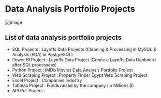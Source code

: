 # Data Analysis Portfolio Projects
![image](https://github.com/user-attachments/assets/1f6f10e4-ab46-465a-8458-5c4b2acba067)

## List of data analysis portfolio projects

* SQL Projects : Layoffs Data Projects (Cleaning & Processing in MySQL & Analysis (EDA) in PostgreSQL)
* Power BI Project : Layoffs Data Project (Create a Layoffs Data Dahboard after SQL processess)
* Python Project : IMDb Movies Data Analysis Portfolio Project
* Web Scraping Project : Property Finder Egypt Web Scraping Project
* Excel Project :  Companies Industry
* Tableau Project : Funds raised by the company (in Millions $)
* API Pull Project :